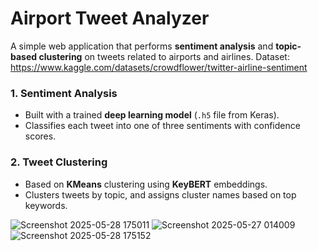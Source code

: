 # Airport Tweet Analyzer

A simple web application that performs **sentiment analysis** and **topic-based clustering** on tweets related to airports and airlines.
Dataset: https://www.kaggle.com/datasets/crowdflower/twitter-airline-sentiment


### 1. **Sentiment Analysis**
- Built with a trained **deep learning model** (`.h5` file from Keras).
- Classifies each tweet into one of three sentiments with confidence scores.

### 2. **Tweet Clustering**
- Based on **KMeans** clustering using **KeyBERT** embeddings.
- Clusters tweets by topic, and assigns cluster names based on top keywords.





![Screenshot 2025-05-28 175011](https://github.com/user-attachments/assets/ae25b206-0a1a-4895-a03a-60a55b1551f0)
![Screenshot 2025-05-27 014009](https://github.com/user-attachments/assets/b7e8a796-8817-47c2-9e38-102224491341)
![Screenshot 2025-05-28 175152](https://github.com/user-attachments/assets/0b8aee08-17ef-4f2b-b036-20e5538fc6b3)
